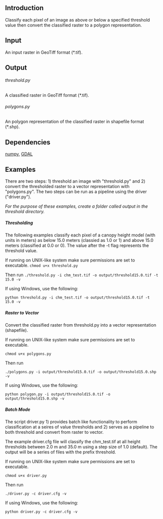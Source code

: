 Introduction
-------
Classify each pixel of an image as above or below a specified threshold value then convert the classified raster to a polygon representation.


Input
-------------
An input raster in GeoTiff format (*.tif).

Output
-------------
###### threshold.py
A classified raster in GeoTiff format (*.tif).
###### polygons.py
An polygon representation of the classified raster in shapefile format (*.shp).

Dependencies
--------------
<a href="www.numpy.org">numpy</a>, <a href="http://trac.osgeo.org/gdal/wiki/GdalOgrInPython">GDAL</a>


Examples
------------
There are two steps: 1) threshold an image with "threshold.py" and 2) convert the thresholded raster to a vector representation with "polygons.py". The two steps can be run as a pipeline using the driver ("driver.py"). 

_For the purpose of these examples, create a folder called output in the threshold directory._

##### Thresholding
The following examples classify each pixel of a canopy height model (with units in meters) as below 15.0 meters (classied as 1.0 or 1) and above 15.0 meters (classified at 0.0 or 0). The value after the -t flag represents the threshold value.

If running on UNIX-like system make sure permissions are set to executable.
`chmod u+x threshold.py`

Then run `./threshold.py -i chm_test.tif -o output/threshold15.0.tif -t 15.0 -v`

If using Windows, use the following:

`python threshold.py -i chm_test.tif -o output/threshold15.0.tif -t 15.0 -v`


##### Raster to Vector
Convert the classified raster from threshold.py into a vector representation (shapefile).

If running on UNIX-like system make sure permissions are set to executable.

`chmod u+x polygons.py`

Then run 

`./polygons.py -i output/threshold15.0.tif -o output/threshold15.0.shp -v`

If using Windows, use the following:

`python polygon.py -i output/threshold15.0.tif -o output/threshold15.0.shp -v`


##### Batch Mode
The script driver.py 1) provides batch like functionality to perform classification at a seires of value thresholds and 2) serves as a pipeline to both threshold and convert from raster to vector. 

The example driver.cfg file will classify the chm_test.tif at all height thresholds between 2.0 m and 35.0 m using a step size of 1.0 (default). The output will be a series of files with the prefix threshold.

If running on UNIX-like system make sure permissions are set to executable.

`chmod u+x driver.py`

Then run 

`./driver.py -c driver.cfg -v`

If using Windows, use the following:

`python driver.py -c driver.cfg -v`




